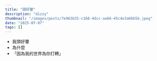 ```yaml
---
title: "頭好暈"
description: "dizzy"
thumbnail: "/images/posts/7e963b35-c168-4dcc-aa66-45c4e3a66b5b.jpeg"
date: "2025-07-07"
tags: []
---
```

- 我頭好暈
- 為什麼
- 「因為我的世界為你打轉」
